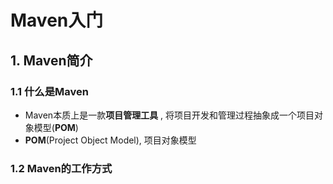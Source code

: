 # Maven入门

## 1. Maven简介

### 1.1 什么是Maven

+ Maven本质上是一款**项目管理工具** , 将项目开发和管理过程抽象成一个项目对象模型(**POM**)
+ **POM**(Project Object Model), 项目对象模型

### 1.2 Maven的工作方式